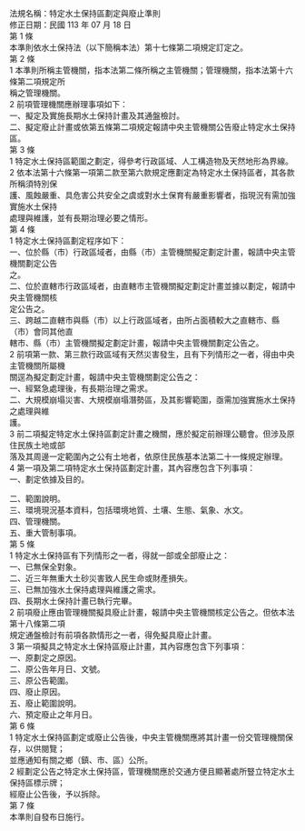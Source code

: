 法規名稱：特定水土保持區劃定與廢止準則  
修正日期：民國 113 年 07 月 18 日  
第 1 條  
本準則依水土保持法（以下簡稱本法）第十七條第二項規定訂定之。  
第 2 條  
1 本準則所稱主管機關，指本法第二條所稱之主管機關；管理機關，指本法第十六條第二項規定所  
稱之管理機關。  
2 前項管理機關應辦理事項如下：  
一、擬定及實施長期水土保持計畫及其通盤檢討。  
二、擬定廢止計畫或依第五條第二項規定報請中央主管機關公告廢止特定水土保持區。  
第 3 條  
1 特定水土保持區範圍之劃定，得參考行政區域、人工構造物及天然地形為界線。  
2 依本法第十六條第一項第二款至第六款規定應劃定為特定水土保持區者，其各款所稱須特別保  
護、風蝕嚴重、具危害公共安全之虞或對水土保育有嚴重影響者，指現況有需加強實施水土保持  
處理與維護，並有長期治理必要之情形。  
第 4 條  
1 特定水土保持區劃定程序如下：  
一、位於縣（市）行政區域者，由縣（市）主管機關擬定劃定計畫，報請中央主管機關劃定公告  
之。  
二、位於直轄市行政區域者，由直轄市主管機關擬定劃定計畫並據以劃定，報請中央主管機關核  
定公告之。  
三、跨越二直轄市與縣（市）以上行政區域者，由所占面積較大之直轄市、縣（市）會同其他直  
轄市、縣（市）主管機關擬定劃定計畫，報請中央主管機關劃定公告之。  
2 前項第一款、第三款行政區域有天然災害發生，且有下列情形之一者，得由中央主管機關所屬機  
關逕為擬定劃定計畫，報請中央主管機關劃定公告之：  
一、經緊急處理後，有長期治理之需求。  
二、大規模崩塌災害、大規模崩塌潛勢區，及其影響範圍，亟需加強實施水土保持之處理與維  
護。  
3 前二項擬定特定水土保持區劃定計畫之機關，應於擬定前辦理公聽會。但涉及原住民族土地或部  
落及其周邊一定範圍內之公有土地者，依原住民族基本法第二十一條規定辦理。  
4 第一項及第二項特定水土保持區劃定計畫，其內容應包含下列事項：  
一、劃定依據及目的。  


二、範圍說明。  
三、環境現況基本資料，包括環境地質、土壤、生態、氣象、水文。  
四、管理機關。  
五、重大管制事項。  
第 5 條  
1 特定水土保持區有下列情形之一者，得就一部或全部廢止之：  
一、已無保全對象。  
二、近三年無重大土砂災害致人民生命或財產損失。  
三、已無加強水土保持處理與維護之需求。  
四、長期水土保持計畫已執行完畢。  
2 前項廢止應由管理機關擬具廢止計畫，報請中央主管機關核定公告之。但依本法第十八條第二項  
規定通盤檢討有前項各款情形之一者，得免擬具廢止計畫。  
3 第一項擬具之特定水土保持區廢止計畫，其內容應包含下列事項：  
一、原劃定之原因。  
二、原公告年月日、文號。  
三、原公告範圍。  
四、廢止原因。  
五、廢止範圍說明。  
六、預定廢止之年月日。  
第 6 條  
1 特定水土保持區劃定或廢止公告後，中央主管機關應將其計畫一份交管理機關保存，以供閱覽；  
並應通知有關之鄉（鎮、市、區）公所。  
2 經劃定公告之特定水土保持區，管理機關應於交通方便且顯著處所豎立特定水土保持區標示牌；  
經廢止公告後，予以拆除。  
第 7 條  
本準則自發布日施行。  


